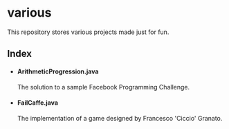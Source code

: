 # various

This repository stores various projects made just for fun.


## Index

* #### ArithmeticProgression.java

    The solution to a sample Facebook Programming Challenge.

* #### FailCaffe.java

    The implementation of a game designed by Francesco 'Ciccio' Granato.
